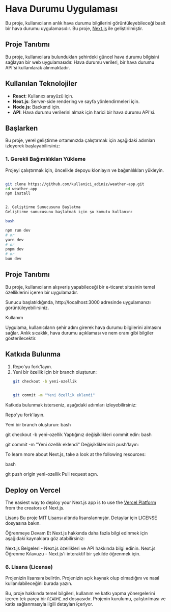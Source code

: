 # Hava Durumu Uygulaması

Bu proje, kullanıcıların anlık hava durumu bilgilerini görüntüleyebileceği basit bir hava durumu uygulamasıdır. Bu proje, [Next.js](https://nextjs.org) ile geliştirilmiştir.

## Proje Tanıtımı

Bu proje, kullanıcılara bulundukları şehirdeki güncel hava durumu bilgisini sağlayan bir web uygulamasıdır. Hava durumu verileri, bir hava durumu API'si kullanılarak alınmaktadır.

## Kullanılan Teknolojiler

- **React**: Kullanıcı arayüzü için.
- **Next.js**: Server-side rendering ve sayfa yönlendirmeleri için.
- **Node.js**: Backend için.
- **API**: Hava durumu verilerini almak için harici bir hava durumu API'si.

## Başlarken

Bu proje, yerel geliştirme ortamınızda çalıştırmak için aşağıdaki adımları izleyerek başlayabilirsiniz:

### 1. Gerekli Bağımlılıkları Yükleme

Projeyi çalıştırmak için, öncelikle depoyu klonlayın ve bağımlılıkları yükleyin.

```bash

git clone https://github.com/kullanici_adiniz/weather-app.git
cd weather-app
npm install


2. Geliştirme Sunucusunu Başlatma
Geliştirme sunucusunu başlatmak için şu komutu kullanın:

bash

npm run dev
# or
yarn dev
# or
pnpm dev
# or
bun dev
```

## Proje Tanıtımı
Bu proje, kullanıcıların alışveriş yapabileceği bir e-ticaret sitesinin temel özelliklerini içeren bir uygulamadır.

Sunucu başlatıldığında, http://localhost:3000 adresinde uygulamanızı görüntüleyebilirsiniz.

Kullanım

Uygulama, kullanıcıların şehir adını girerek hava durumu bilgilerini almasını sağlar. Anlık sıcaklık, hava durumu açıklaması ve nem oranı gibi bilgiler gösterilecektir.

## Katkıda Bulunma
1. Repo'yu fork'layın.
2. Yeni bir özellik için bir branch oluşturun:
   ```bash
   git checkout -b yeni-ozellik
    

   git commit -m "Yeni özellik eklendi"

Katkıda bulunmak isterseniz, aşağıdaki adımları izleyebilirsiniz:

Repo'yu fork'layın.

Yeni bir branch oluşturun:
bash

git checkout -b yeni-ozellik
Yaptığınız değişiklikleri commit edin:
bash

git commit -m "Yeni özellik eklendi"
Değişikliklerinizi push'layın:

To learn more about Next.js, take a look at the following resources:

bash

git push origin yeni-ozellik
Pull request açın.

## Deploy on Vercel

The easiest way to deploy your Next.js app is to use the [Vercel Platform](https://vercel.com/new?utm_medium=default-template&filter=next.js&utm_source=create-next-app&utm_campaign=create-next-app-readme) from the creators of Next.js.

Lisans
Bu proje MIT Lisansı altında lisanslanmıştır. Detaylar için LICENSE dosyasına bakın.

Öğrenmeye Devam Et
Next.js hakkında daha fazla bilgi edinmek için aşağıdaki kaynaklara göz atabilirsiniz:

Next.js Belgeleri - Next.js özellikleri ve API hakkında bilgi edinin.
Next.js Öğrenme Kılavuzu - Next.js'i interaktif bir şekilde öğrenmek için.

### 6. **Lisans (License)**
Projenizin lisansını belirtin. Projenizin açık kaynak olup olmadığını ve nasıl kullanılabileceğini burada yazın.

Bu, proje hakkında temel bilgileri, kullanım ve katkı yapma yönergelerini içeren tek parça bir `README.md` dosyasıdır. Projenin kurulumu, çalıştırılması ve katkı sağlanmasıyla ilgili detayları içeriyor.
